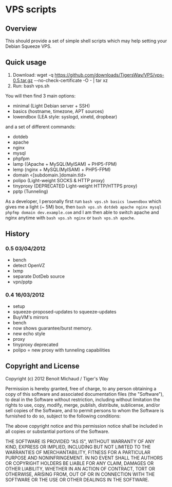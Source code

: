 # VPS scripts

## Overview

This should provide a set of simple shell scripts which may help setting your
Debian Squeeze VPS.

## Quick usage

1. Download: wget -q https://github.com/downloads/TigersWay/VPS/vps-0.5.tar.gz --no-check-certificate -O - | tar xz
2. Run: bash vps.sh

You will then find 3 main options:

* minimal (Light Debian server + SSH)
* basics (hostname, timezone, APT sources)
* lowendbox (LEA style: syslogd, xinetd, dropbear)

and a set of different commands:

* dotdeb
* apache
* nginx
* mysql
* phpfpm
* lamp ((Apache + MySQL(MyISAM) + PHP5-FPM)
* lemp (nginx + MySQL(MyISAM) + PHP5-FPM)
* domain <[subdomain.]domain.tld>
* polipo (Light-weight SOCKS & HTTP proxy)
* tinyproxy (DEPRECATED Light-weight HTTP/HTTPS proxy)
* pptp (Tunneling)

As a developer, I personally first run
`bash vps.sh basics lowendbox` which gives me a light (~ 5M) box, then
`bash vps.sh dotdeb apache nginx mysql phpfmp domain dev.example.com` and I am then able to switch apache and nginx anytime with
`bash vps.sh nginx` or
`bash vps.sh apache`.

## History

### 0.5 03/04/2012
* bench
 * detect OpenVZ
* lxmp
 * separate DotDeb source
* vpn/pptp

### 0.4 16/03/2012
* setup
 * squeeze-proposed-updates to squeeze-updates
 * BuyVM's mirrors
* bench
 * now shows guarantee/burst memory.
 * new echo style
* proxy
 * tinyproxy deprecated
 * polipo = new proxy with tunneling capabilities

## Copyright and License

Copyright (c) 2012 Benoit Michaud / Tiger's Way

Permission is hereby granted, free of charge, to any person obtaining a copy
of this software and associated documentation files (the "Software"), to deal
in the Software without restriction, including without limitation the rights
to use, copy, modify, merge, publish, distribute, sublicense, and/or sell
copies of the Software, and to permit persons to whom the Software is
furnished to do so, subject to the following conditions:

The above copyright notice and this permission notice shall be included in
all copies or substantial portions of the Software.

THE SOFTWARE IS PROVIDED "AS IS", WITHOUT WARRANTY OF ANY KIND, EXPRESS OR
IMPLIED, INCLUDING BUT NOT LIMITED TO THE WARRANTIES OF MERCHANTABILITY,
FITNESS FOR A PARTICULAR PURPOSE AND NONINFRINGEMENT. IN NO EVENT SHALL THE
AUTHORS OR COPYRIGHT HOLDERS BE LIABLE FOR ANY CLAIM, DAMAGES OR OTHER
LIABILITY, WHETHER IN AN ACTION OF CONTRACT, TORT OR OTHERWISE, ARISING FROM,
OUT OF OR IN CONNECTION WITH THE SOFTWARE OR THE USE OR OTHER DEALINGS IN
THE SOFTWARE.
